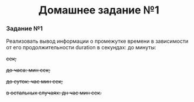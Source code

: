<h1 align="center">Домашнее задание №1</h1>
<h3>Задание №1</h3>

Реализовать вывод информации о промежутке времени в зависимости от его продолжительности duration в секундах: до минуты:

<s> сек; 
  
до часа: <m> мин <s> сек;
  
до суток: <h> час <m> мин <s> сек;
  
в остальных случаях: <d> дн <h> час <m> мин <s> сек.
